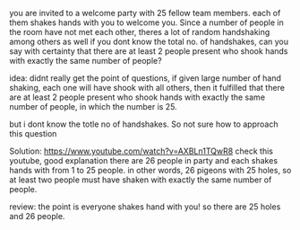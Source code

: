 you are invited to a welcome party with 25 fellow team members. each of them shakes hands with you to welcome you.
Since a number of people in the room have not met each other, theres a lot of random handshaking among others as well
if you dont know the total no. of handshakes, can you say with certainty that there are at least 2 people present who 
shook hands with exactly the same number of people?

idea:
didnt really get the point of questions,
if given large number of hand shaking, each one will have shook with all others, then it fulfilled that there are at 
least 2 people present who shook hands with exactly the same number of people, in which the number is 25.

but i dont know the totle no of handshakes.
So not sure how to approach this question

Solution: https://www.youtube.com/watch?v=AXBLn1TQwR8 check this youtube, good explanation
there are 26 people in party and each shakes hands with from 1 to 25 people.
in other words, 26 pigeons with 25 holes, so at least two people must have shaken
with exactly the same number of people.

review:
the point is everyone shakes hand with you!
so there are 25 holes and 26 people.


